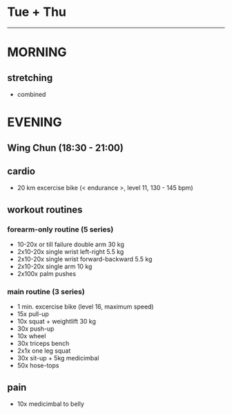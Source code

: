 # Tue + Thu
---
# MORNING
## stretching
* combined
# EVENING
## Wing Chun (18:30 - 21:00)
## cardio
* 20 km excercise bike (< endurance >, level 11, 130 - 145 bpm)
## workout routines
### forearm-only routine (5 series)
* 10-20x or till failure double arm 30 kg
* 2x10-20x single wrist left-right 5.5 kg
* 2x10-20x single wrist forward-backward 5.5 kg
* 2x10-20x single arm 10 kg
* 2x100x palm pushes
### main routine (3 series)
* 1 min. excercise bike (level 16, maximum speed)
* 15x pull-up
* 10x squat + weightlift 30 kg
* 30x push-up
* 10x wheel
* 30x triceps bench
* 2x1x one leg squat
* 30x sit-up + 5kg medicimbal
* 50x hose-tops
## pain
* 10x medicimbal to belly
